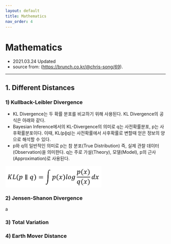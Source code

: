 ```yaml
---
layout: default
title: Mathematics
nav_order: 4
---
```


# Mathematics
- 2021.03.24 Updated
- source from: (https://brunch.co.kr/@chris-song/69).

---
## 1. Different Distances

### 1) Kullback-Leibler Divergence
- KL Divergence는 두 확률 분포를 비교하기 위해 사용된다. KL Divergence의 공식은 아래와 같다.  
- Bayesian Inference에서의 KL-Divergence의 의미로 q는 사전확률분포, p는 사후확률분포이다. 이때, KL(p∥q)는 사전확률에서 사후확률로 변할때 얻은 정보의 양으로 해석할 수 있다.  
- p와 q의 일반적인 의미로 p는 참 분포(True Distribution) 즉, 실제 관찰 데이터(Observation)을 의미한다. q는 주로 가설(Theory), 모델(Model), p의 근사(Approximation)로 사용된다.

<img src='/figure/formula/KLD.PNG' height="60%" width="60%" align="center"/>  
  
### 2) Jensen-Shanon Divergence
a
### 3) Total Variation

### 4) Earth Mover Distance
